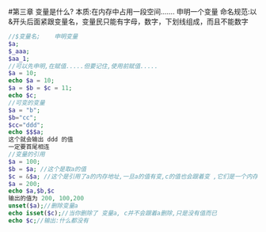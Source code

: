 #第三章
变量是什么?
本质:在内存中占用一段空间.......
申明一个变量
命名规范:以&开头后面紧跟变量名，变量民只能有字母，数字，下划线组成，而且不能数字
```PHP
//$变量名;    申明变量
$a;
$_aaa;
$aa_1;
//可以先申明,在赋值.....但要记住,使用前赋值.....
$a = 10;
echo $a = 10;
$a = $b = $c = 11;
echo $c;
//可变的变量
$a = "b";
$b="cc";
$cc="ddd";
echo $$$a;
这个就会输出 ddd 的值
一定要首尾相连
//变量的引用
$a = 100;
$b = $a; //这个是取a的值
$c = &$a; //这个是引用了a的内存地址,一旦a的值有变,c的值也会跟着变 ,它们是一个内存地址有多个变量名。
$a = 200;
echo $a,$b,$c
输出的值为 200, 100,200
unset($a);//删除变量a
echo isset($c);//当你删除了 变量a, c并不会跟着a删除,只是没有值而已
echo $c;//输出:什么都没有
```




